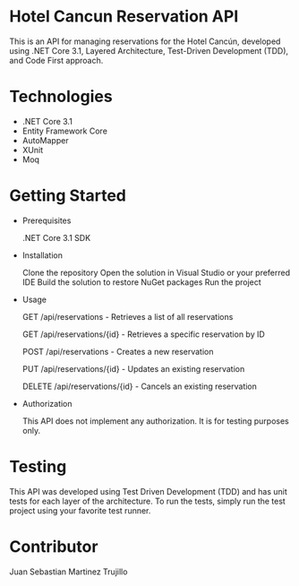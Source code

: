 # Hotel Cancun Reservation API

This is an API for managing reservations for the Hotel Cancún, developed using .NET Core 3.1, Layered Architecture, Test-Driven Development (TDD), and Code First approach.

# Technologies

* .NET Core 3.1 
* Entity Framework Core 
* AutoMapper
* XUnit
* Moq

# Getting Started

* Prerequisites

    .NET Core 3.1 SDK

* Installation

    Clone the repository Open the solution in Visual Studio or your preferred IDE Build the solution to restore NuGet packages Run the project

* Usage

    GET /api/reservations - Retrieves a list of all reservations

    GET /api/reservations/{id} - Retrieves a specific reservation by ID

    POST /api/reservations - Creates a new reservation

    PUT /api/reservations/{id} - Updates an existing reservation

    DELETE /api/reservations/{id} - Cancels an existing reservation

* Authorization

    This API does not implement any authorization. It is for testing purposes only.

# Testing

This API was developed using Test Driven Development (TDD) and has unit tests for each layer of the architecture. To run the tests, simply run the test project using your favorite test runner.

# Contributor

Juan Sebastian Martinez Trujillo
